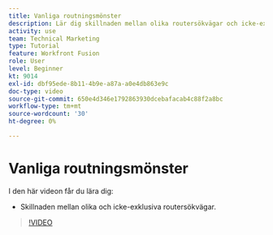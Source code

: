 ```yaml
---
title: Vanliga routningsmönster
description: Lär dig skillnaden mellan olika routersökvägar och icke-exklusiva sökvägar i [!DNL Adobe Workfront Fusion].
activity: use
team: Technical Marketing
type: Tutorial
feature: Workfront Fusion
role: User
level: Beginner
kt: 9014
exl-id: dbf95ede-8b11-4b9e-a87a-a0e4db863e9c
doc-type: video
source-git-commit: 650e4d346e1792863930dcebafacab4c88f2a8bc
workflow-type: tm+mt
source-wordcount: '30'
ht-degree: 0%

---
```


# Vanliga routningsmönster

I den här videon får du lära dig:

* Skillnaden mellan olika och icke-exklusiva routersökvägar.

>[!VIDEO](https://video.tv.adobe.com/v/335273/?quality=12&learn=on)

